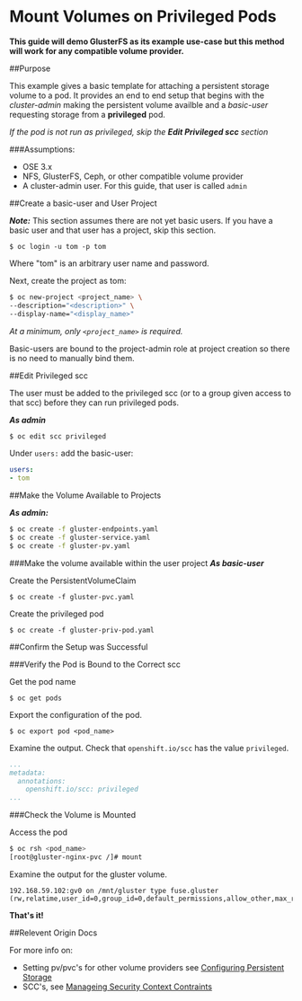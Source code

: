 # Mount Volumes on Privileged Pods

**This guide will demo GlusterFS as its example use-case but this method will work for any compatible volume provider.**

##Purpose

This example gives a basic template for attaching a persistent storage volume to a pod. It provides an end to end setup that begins with the _cluster-admin_ making the persistent volume availble and a _basic-user_ requesting storage from a **privileged** pod.

_If the pod is not run as privileged, skip the **Edit Privileged scc** section_

###Assumptions:

* OSE 3.x
* NFS, GlusterFS, Ceph, or other compatible volume provider
* A cluster-admin user.  For this guide, that user is called `admin`

##Create a basic-user and User Project

_**Note:**_ This section assumes there are not yet basic users.  If you have a basic user and that user has a project, skip this section.

`$ oc login -u tom -p tom`
    
   Where "tom" is an arbitrary user name and password. 
   
   Next, create the project as tom:
   
```bash
$ oc new-project <project_name> \
--description="<description>" \
--display-name="<display_name>"
```
   
   _At a minimum, only `<project_name>` is required._

   Basic-users are bound to the project-admin role at project creation so there is no need to manually bind them.

##Edit Privileged scc

The user must be added to the privileged scc (or to a group given access to that scc) before they can run privileged pods.

_**As admin**_

```bash
$ oc edit scc privileged
```
Under `users:` add the basic-user:

```yaml
users:
- tom
```

##Make the Volume Available to Projects

_**As admin:**_

```bash
$ oc create -f gluster-endpoints.yaml
$ oc create -f gluster-service.yaml
$ oc create -f gluster-pv.yaml
```
###Make the volume available within the user project
_**As basic-user**_

Create the PersistentVolumeClaim

`$ oc create -f gluster-pvc.yaml`

Create the privileged pod

`$ oc create -f gluster-priv-pod.yaml`


##Confirm the Setup was Successful

###Verify the Pod is Bound to the Correct scc

Get the pod name

`$ oc get pods`

Export the configuration of the pod.

`$ oc export pod <pod_name>`

Examine the output. Check that `openshift.io/scc` has the value `privileged`.

```yaml
...
metadata:
  annotations:
    openshift.io/scc: privileged
...
```

###Check the Volume is Mounted

Access the pod

```bash
$ oc rsh <pod_name>
[root@gluster-nginx-pvc /]# mount
```

Examine the output for the gluster volume.
    
	192.168.59.102:gv0 on /mnt/gluster type fuse.gluster (rw,relatime,user_id=0,group_id=0,default_permissions,allow_other,max_read=131072)


**That's it!**

##Relevent Origin Docs

For more info on:

* Setting pv/pvc's for other volume providers see [Configuring Persistent Storage](https://docs.openshift.org/latest/install_config/persistent_storage/index.html)
* SCC's, see [Manageing Security Context Contraints]()


